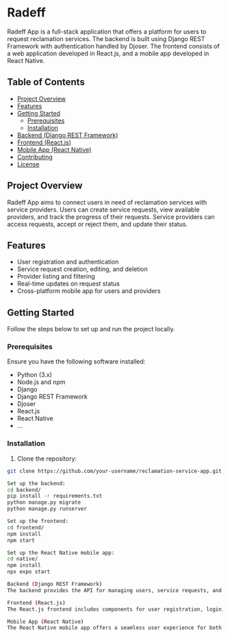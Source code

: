 # Radeff

Radeff App is a full-stack application that offers a platform for users to request reclamation services. The backend is built using Django REST Framework with authentication handled by Djoser. The frontend consists of a web application developed in React.js, and a mobile app developed in React Native.

## Table of Contents

- [Project Overview](#project-overview)
- [Features](#features)
- [Getting Started](#getting-started)
  - [Prerequisites](#prerequisites)
  - [Installation](#installation)
- [Backend (Django REST Framework)](#backend-django-rest-framework)
- [Frontend (React.js)](#frontend-reactjs)
- [Mobile App (React Native)](#mobile-app-react-native)
- [Contributing](#contributing)
- [License](#license)

## Project Overview

Radeff App aims to connect users in need of reclamation services with service providers. Users can create service requests, view available providers, and track the progress of their requests. Service providers can access requests, accept or reject them, and update their status.

## Features

- User registration and authentication
- Service request creation, editing, and deletion
- Provider listing and filtering
- Real-time updates on request status
- Cross-platform mobile app for users and providers

## Getting Started

Follow the steps below to set up and run the project locally.

### Prerequisites

Ensure you have the following software installed:

- Python (3.x)
- Node.js and npm
- Django
- Django REST Framework
- Djoser
- React.js
- React Native
- ...

### Installation

1. Clone the repository:

```bash
git clone https://github.com/your-username/reclamation-service-app.git

Set up the backend:
cd backend/
pip install -r requirements.txt
python manage.py migrate
python manage.py runserver

Set up the frontend:
cd frontend/
npm install
npm start

Set up the React Native mobile app:
cd native/
npm install
npx expo start

Backend (Django REST Framework)
The backend provides the API for managing users, service requests, and providers. The api app contains the necessary endpoints, serializers, and views.

Frontend (React.js)
The React.js frontend includes components for user registration, login, request creation, and request tracking. It communicates with the backend API to retrieve and update data.

Mobile App (React Native)
The React Native mobile app offers a seamless user experience for both service requesters and providers. It leverages native device features while interacting with the backend API for data synchronization.
